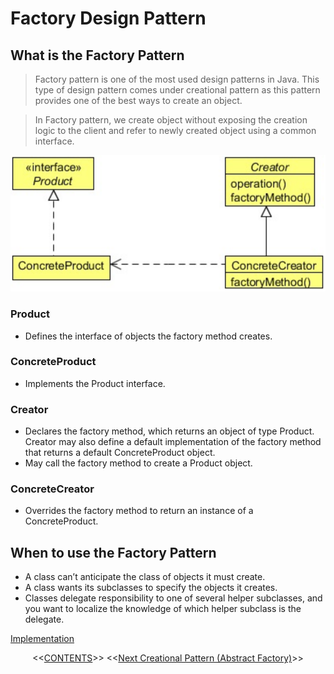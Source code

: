 #   Factory Design Pattern


##  What is the Factory Pattern
>   Factory pattern is one of the most used design patterns in Java. This type of design pattern comes under creational pattern as this pattern provides one of the best ways to create an object.
    
>   In Factory pattern, we create object without exposing the creation logic to the client and refer to newly created object using a common interface.
    
<p align="center">
    <img src="https://github.com/11andrew1991/design_patterns/blob/master/Factory/img/factory.PNG" />
</p>


### Product
-   Defines the interface of objects the factory method creates.

### ConcreteProduct
-   Implements the Product interface.

### Creator
-   Declares the factory method, which returns an object of type Product. Creator may also define a default implementation of the
    factory method that returns a default ConcreteProduct object.
-   May call the factory method to create a Product object.

### ConcreteCreator
-   Overrides the factory method to return an instance of a ConcreteProduct.



##  When to use the Factory Pattern
-   A class can’t anticipate the class of objects it must create.
-   A class wants its subclasses to specify the objects it creates.
-   Classes delegate responsibility to one of several helper subclasses, and you want to localize the knowledge of which helper
    subclass is the delegate.       

[Implementation](https://github.com/11andrew1991/design_patterns/tree/master/Factory/app/)


<p align="center">
  <<<a href="https://github.com/11andrew1991/design_patterns#design-patterns">CONTENTS</a>>>
  <<<a href="https://github.com/11andrew1991/design_patterns/tree/master/AbstractFactory#abstract-factory-design-pattern">Next Creational Pattern (Abstract Factory)</a>>>  
</p>        